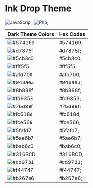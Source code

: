 # Ink Drop Theme

![JavaScript]("/assets/images/js-view.png");
![Php]("/assets/images/php-view.png");

| Dark Theme Colors                                                    | Hex Codes |
| -------------------------------------------------------------------- | --------- |
| ![#574169](https://via.placeholder.com/150x75/574169/000000?text=+)  | #574169;  |
| ![#d7875f](https://via.placeholder.com/150x75/d7875f/000000?text=+)  | #d7875f;  |
| ![#5cb3c0](https://via.placeholder.com/150x75/5cb3c0/000000?text=+)  | #5cb3c0;  |
| ![#fff5f5](https://via.placeholder.com/150x75/fff5f5/000000?text=+)  | #fff5f5;  |
| ![#afd700](https://via.placeholder.com/150x75/afd700/000000?text=+)  | #afd700;  |
| ![#948ae3](https://via.placeholder.com/150x75/948ae3/000000?text=+)  | #948ae3;  |
| ![#8b888f](https://via.placeholder.com/150x75/8b888f/000000?text=+)  | #8b888f;  |
| ![#fd9353](https://via.placeholder.com/150x75/fd9353/000000?text=+)  | #fd9353;  |
| ![#7bd88f](https://via.placeholder.com/150x75/7bd88f/000000?text=+)  | #7bd88f;  |
| ![#fc618d](https://via.placeholder.com/150x75/fc618d5/000000?text=+) | #fc618d;  |
| ![#fce566](https://via.placeholder.com/150x75/fce566/000000?text=+)  | #fce566;  |
| ![#5fafd7](https://via.placeholder.com/150x75/5fafd7/000000?text=+)  | #5fafd7;  |
| ![#5ae6b7](https://via.placeholder.com/150x75/5ae6b7/000000?text=+)  | #5ae6b7;  |
| ![#bab6c0](https://via.placeholder.com/150x75/bab6c0/000000?text=+)  | #bab6c0;  |
| ![#316BCD](https://via.placeholder.com/150x75/316BCD/000000?text=+)  | #316BCD;  |
| ![#cd9731](https://via.placeholder.com/150x75/cd9731/000000?text=+)  | #cd9731;  |
| ![#f44747](https://via.placeholder.com/150x75/f44747/000000?text=+)  | #f44747;  |
| ![#b267e6](https://via.placeholder.com/150x75/b267e6/000000?text=+)  | #b267e6;  |
